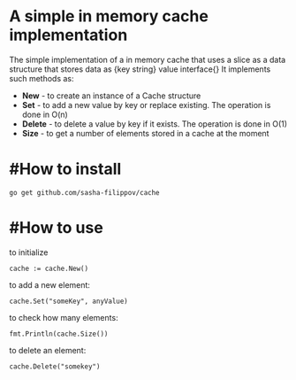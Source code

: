 <h1>A simple in memory cache implementation</h1>
The simple implementation of a in memory cache that uses a slice as a data structure that stores data as {key string} value interface{}
It implements such methods as:
<ul>
<li><b>New</b> - to create an instance of a Cache structure</li>
<li><b>Set</b> - to add a new value by key or replace existing. The operation is done in O(n)</li>
<li><b>Delete</b> - to delete a value by key if it exists. The operation is done in O(1)</li>
<li><b>Size</b> - to get a number of elements stored in a cache at the moment</li>
</ul>
<h1>#How to install</h1>

``go get github.com/sasha-filippov/cache``

<h1>#How to use</h1>
to initialize 

``cache := cache.New()``

to add a new element:

``cache.Set("someKey", anyValue)``

to check how many elements:

``fmt.Println(cache.Size())``

to delete an element:

``cache.Delete("somekey")``
